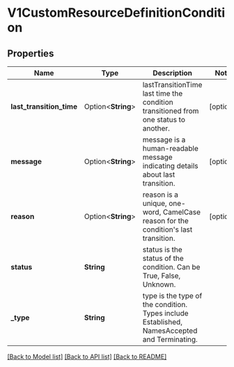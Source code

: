 # V1CustomResourceDefinitionCondition

## Properties

Name | Type | Description | Notes
------------ | ------------- | ------------- | -------------
**last_transition_time** | Option<**String**> | lastTransitionTime last time the condition transitioned from one status to another. | [optional]
**message** | Option<**String**> | message is a human-readable message indicating details about last transition. | [optional]
**reason** | Option<**String**> | reason is a unique, one-word, CamelCase reason for the condition's last transition. | [optional]
**status** | **String** | status is the status of the condition. Can be True, False, Unknown. | 
**_type** | **String** | type is the type of the condition. Types include Established, NamesAccepted and Terminating. | 

[[Back to Model list]](../README.md#documentation-for-models) [[Back to API list]](../README.md#documentation-for-api-endpoints) [[Back to README]](../README.md)


